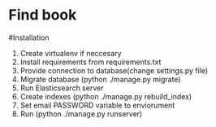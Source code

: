 # Find book

#Installation
1. Create virtualenv if neccesary
2. Install requirements from requirements.txt
3. Provide connection to database(change settings.py file)
4. Migrate database (python ./manage.py migrate)
5. Run Elasticsearch server
6. Create indexes (python ./manage.py rebuild_index)
7. Set email PASSWORD variable to enviorument
8. Run (python ./manage.py runserver)  
